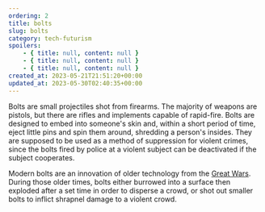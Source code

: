 ```yaml
---
ordering: 2
title: bolts
slug: bolts
category: tech-futurism
spoilers:
    - { title: null, content: null }
    - { title: null, content: null }
    - { title: null, content: null }
created_at: 2023-05-21T21:51:20+00:00
updated_at: 2023-05-30T02:40:35+00:00
---
```

Bolts are small projectiles shot from firearms. The majority of weapons are pistols, but there are rifles and implements capable of rapid-fire. Bolts are designed to embed into someone's skin and, within a short period of time, eject little pins and spin them around, shredding a person's insides. They are supposed to be used as a method of suppression for violent crimes, since the bolts fired by police at a violent subject can be deactivated if the subject cooperates.

Modern bolts are an innovation of older technology from the [Great Wars](/category/culture-history/great-wars). During those older times, bolts either burrowed into a surface then exploded after a set time in order to disperse a crowd, or shot out smaller bolts to inflict shrapnel damage to a violent crowd.